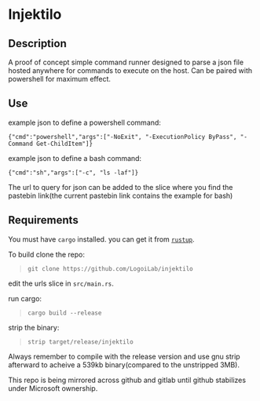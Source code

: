 Injektilo
===

Description
---

A proof of concept simple command runner designed to parse a json file hosted anywhere for commands to execute on the host. Can be paired with powershell for maximum effect.

Use
---

example json to define a powershell command:
```
{"cmd":"powershell","args":["-NoExit", "-ExecutionPolicy ByPass", "-Command Get-ChildItem"]}
```
example json to define a bash command:
```
{"cmd":"sh","args":["-c", "ls -laf"]}
```

The url to query for json can be added to the slice where you find the pastebin link(the current pastebin link contains the example for bash)

Requirements
---

You must have `cargo` installed. you can get it from [`rustup`](rustup.rs).

To build clone the repo:

> `git clone https://github.com/LogoiLab/injektilo`

edit the urls slice in `src/main.rs`.

run cargo:

> `cargo build --release`

strip the binary:

> `strip target/release/injektilo`

Always remember to compile with the release version and use gnu strip afterward to acheive a 539kb binary(compared to the unstripped 3MB).

This repo is being mirrored across github and gitlab until github stabilizes under Microsoft ownership.
